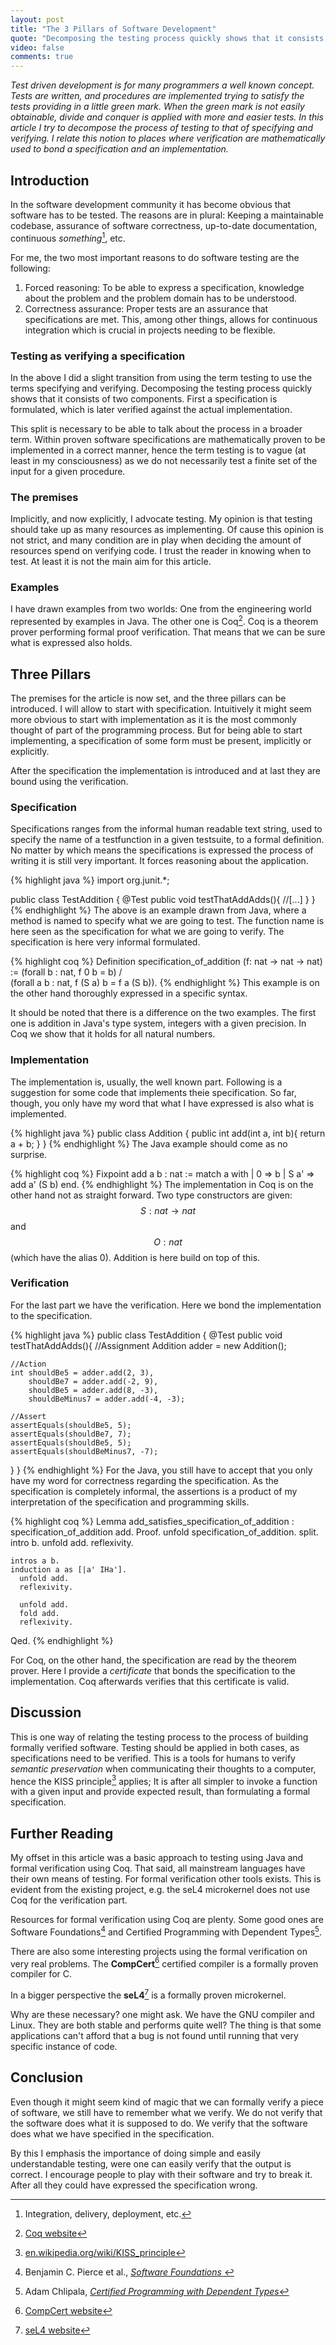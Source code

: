 ```yaml
---
layout: post
title: "The 3 Pillars of Software Development"
quote: "Decomposing the testing process quickly shows that it consists of two components. First a specification is formulated, which is later verified."
video: false
comments: true
---
```

_Test driven development is for many programmers a well known concept.
Tests are written, and procedures are implemented trying to satisfy the tests
providing in a little green mark. When the green mark is not easily obtainable,
divide and conquer is applied with more and easier tests.
In this article I try to decompose the process of testing to that of specifying
and verifying. I relate this notion to places where verification are
mathematically used to bond a specification and an implementation._

## Introduction
In the software development community it has become obvious that software has to
be tested. The reasons are in plural: Keeping a maintainable codebase, assurance
of software correctness, up-to-date documentation, continuous
_something_[^cStar], etc.

For me, the two most important reasons to do software testing are the following:

1. Forced reasoning: To be able to express a specification, knowledge about the
   problem and the problem domain has to be understood.
2. Correctness assurance: Proper tests are an assurance that specifications are
   met. This, among other things, allows for continuous integration which is 
   crucial in projects needing to be flexible.

### Testing as verifying a specification
In the above I did a slight transition from using the term testing to use the
terms specifying and verifying. Decomposing the testing process quickly
shows that it consists of two components. First a specification is formulated,
which is later verified against the actual implementation.

This split is necessary to be able to talk about the process in a broader term.
Within proven software specifications are mathematically proven to be
implemented in a correct manner, hence the term testing is to vague (at least in
my consciousness) as we do not necessarily test a finite set of the input for a
given procedure.

### The premises
Implicitly, and now explicitly, I advocate testing. My opinion is that testing
should take up as many resources as implementing. Of cause this opinion is not
strict, and many condition are in play when deciding the amount of resources
spend on verifying code. I trust the reader in knowing when to test. At least
it is not the main aim for this article.

### Examples
I have drawn examples from two worlds: One from the engineering world
represented by examples in Java. The other one is Coq[^coq]. Coq is a theorem
prover performing formal proof verification. That means that we can be sure what
is expressed also holds.

## Three Pillars
The premises for the article is now set, and the three pillars can be
introduced. I will allow to start with specification. Intuitively it might seem
more obvious to start with implementation as it is the most commonly thought of
part of the programming process. But for being able to start implementing, a
specification of some form must be present, implicitly or explicitly.

After the specification the implementation is introduced and at last they are
bound using the verification.


### Specification
Specifications ranges from the informal human readable text string, used to
specify the name of a testfunction in a given testsuite, to a formal definition.
No matter by which means the specifications is expressed the process of
writing it is still very important. It forces reasoning about the application.

{% highlight java %}
import org.junit.*;
 
public class TestAddition {
  @Test
  public void testThatAddAdds(){
    //[...]
  }
}
{% endhighlight %}
The above is an example drawn from Java, where a method is named to specify what
we are going to test. The function name is here seen as the specification for
what we are going to verify. The specification is here very informal formulated.

{% highlight coq %}
Definition specification_of_addition (f: nat -> nat -> nat) :=
  (forall b : nat,
     f 0 b = b)
  /\
  (forall a b : nat,
     f (S a) b = f a (S b)).
{% endhighlight %}
This example is on the other hand thoroughly expressed in a specific syntax.

It should be noted that there is a difference on the two examples. The first one
is addition in Java's type system, integers with a given precision. In Coq we
show that it holds for all natural numbers.

### Implementation
The implementation is, usually, the well known part. Following is a suggestion
for some code that implements theie specification. So far, though, you only have
my word that what I have expressed is also what is implemented.

{% highlight java %}
public class Addition {
  public int add(int a, int b){
    return a + b;
  }
}
{% endhighlight %}
The Java example should come as no surprise.

{% highlight coq %}
Fixpoint add a b : nat :=
  match a with
    | 0    => b
    | S a' => add a' (S b)
  end.
{% endhighlight %}
The implementation in Coq is on the other hand not as straight forward. Two type
constructors are given: $$S : nat \rightarrow nat$$ and $$O : nat$$ (which have the
alias 0). Addition is here build on top of this.


### Verification
For the last part we have the verification. Here we bond the implementation to
the specification.

{% highlight java %}
public class TestAddition {
  @Test
  public void testThatAddAdds(){
    //Assignment
    Addition adder = new Addition();
		
    //Action
    int shouldBe5 = adder.add(2, 3),
        shouldBe7 = adder.add(-2, 9),
        shouldBe5 = adder.add(8, -3),
        shouldBeMinus7 = adder.add(-4, -3);
		
    //Assert
    assertEquals(shouldBe5, 5);
    assertEquals(shouldBe7, 7);
    assertEquals(shouldBe5, 5);
    assertEquals(shouldBeMinus7, -7);
  }
}
{% endhighlight %}
For the Java, you still have to accept that you only have my word for
correctness regarding the specification. As the specification is completely
informal, the assertions is a product of my interpretation of the specification
and programming skills.

{% highlight coq %}
Lemma add_satisfies_specification_of_addition :
  specification_of_addition add.
Proof.
  unfold specification_of_addition.
  split.
    intro b.
    unfold add.
    reflexivity.
    
    intros a b.
    induction a as [|a' IHa'].
      unfold add.
      reflexivity.
      
      unfold add.
      fold add.
      reflexivity.
Qed.
{% endhighlight %}

For Coq, on the other hand, the specification are read by the theorem prover.
Here I provide a _certificate_ that bonds the specification to the
implementation. Coq afterwards verifies that this certificate is valid.

## Discussion
This is one way of relating the testing process to the process of building
formally verified software. Testing should be applied in both cases, as
specifications need to be verified. This is a tools for humans to verify
_semantic preservation_ when communicating their thoughts to a computer, hence
the KISS principle[^kiss] applies; It is after all simpler to invoke a function
with a given input and provide expected result, than formulating a formal
specification.

## Further Reading
My offset in this article was a basic approach to testing using Java and formal
verification using Coq. That said, all mainstream languages have their own means
of testing. For formal verification other tools exists. This is evident from the
existing project, e.g. the seL4 microkernel does not use Coq for the verification
part.

Resources for formal verification using Coq are plenty. Some good ones are
Software Foundations[^softFound] and Certified Programming with Dependent
Types[^cpdt].

There are also some interesting projects using the formal verification on very
real problems. The __CompCert__[^CompCert] certified compiler is a formally
proven compiler for C.

In a bigger perspective the __seL4__[^sel4] is a formally proven microkernel.

Why are these necessary? one might ask. We have the GNU compiler and Linux. They
are both stable and performs quite well? The thing is that some applications
can't afford that a bug is not found until running that very specific instance
of code.

## Conclusion
Even though it might seem kind of magic that we can formally verify a piece of
software, we still have to remember what we verify. We do not verify that the
software does what it is supposed to do. We verify that the software does
what we have specified in the specification.

By this I emphasis the importance of doing simple and easily understandable
testing, were one can easily verify that the output is correct. I encourage
people to play with their software and try to break it. After all they could
have expressed the specification wrong.

[^coq]: [Coq website](http://coq.inria.fr/)
[^softFound]: Benjamin C. Pierce et al., _[Software Foundations ](http://www.cis.upenn.edu/~bcpierce/sf/current/index.html)_
[^cpdt]: Adam Chlipala, _[Certified Programming with Dependent Types](http://adam.chlipala.net/cpdt/)_
[^CompCert]: [CompCert website](http://compcert.inria.fr/)
[^sel4]: [seL4 website](http://sel4.systems/)
[^kiss]: [en.wikipedia.org/wiki/KISS_principle](http://en.wikipedia.org/wiki/KISS_principle)
[^cStar]: Integration, delivery, deployment, etc.

